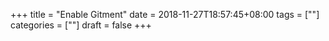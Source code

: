+++
title = "Enable Gitment"
date = 2018-11-27T18:57:45+08:00
tags = [""]
categories = [""]
draft = false
+++
